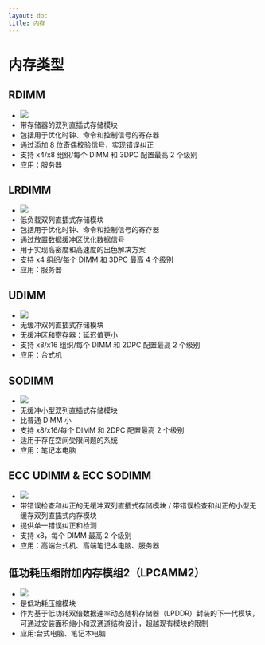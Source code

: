 ```yaml
---
layout: doc
title: 内存
---
```


# 内存类型

## RDIMM
+ ![](https://preview.cloud.189.cn/image/imageAction?param=26CC4156E55334315FAB515F614CC22AED8D185E6A0131320EED1104056EB8F158B7DD7EC4D79DEDC33652A78B41E712D7263D2D6CC57AF7A217F19A3C022FC2876A6A4D2FE4933941485091DB1B6B0E779082ECFEDDBD148FAD654649E043ED3626C0DF9129F5A3896CC0284D393F3F)
+ 带存储器的双列直插式存储模块
+ 包括用于优化时钟、命令和控制信号的寄存器
+ 通过添加 8 位奇偶校验信号，实现错误纠正
+ 支持 x4/x8 组织/每个 DIMM 和 3DPC 配置最高 2 个级别
+ 应用：服务器

## LRDIMM
+ ![](https://preview.cloud.189.cn/image/imageAction?param=1D5C0E0E873A3C3E1684134C50E86A4FA7CB49A921B09CDB99A9B55088C669FF93334E430477D2F5DD8C69E83297263E17EA03F5D86C9E96B23ADB501B95360004576073DAA091C2B35B006BA1158ACC0602066C1336721BA39AAD49D793D1D5B7EB13B08232D8352763191A484E0F36)
+ 低负载双列直插式存储模块
+ 包括用于优化时钟、命令和控制信号的寄存器
+ 通过放置数据缓冲区优化数据信号
+ 用于实现高密度和高速度的出色解决方案
+ 支持 x4 组织/每个 DIMM 和 3DPC 最高 4 个级别
+ 应用：服务器

## UDIMM
+ ![](https://preview.cloud.189.cn/image/imageAction?param=4192AA627ABD965F4AA79EABA5E58903659D903F0B1EE14EB6087D678564F4C03F2530A04904903E12416EDE1C0EFFD23A4BDDFDF3794A37103277549D860C2B06C6BAABD12B5E419FE966BAD5921670D59A833A450D19DE63B6B7DDA778AA5E9209A5BFCE4FA51FE66BFC4B054818C7)
+ 无缓冲双列直插式存储模块
+ 无缓冲区和寄存器：延迟值更小
+ 支持 x8/x16 组织/每个 DIMM 和 2DPC 配置最高 2 个级别
+ 应用：台式机

## SODIMM
+ ![](https://preview.cloud.189.cn/image/imageAction?param=0B2ECEA407EF4617C175330F29B326B43D26BC2BB26FA86781C888C681D963C05ABD8BD2EAE529C3D095621277B46DB293B6C39896AE3F1BA0355A67F71844D8F62A27A3EEB07DEE9473DB9922E683FF07477A38B6570881D35618CB1A3A2ED9052631DE2287085107CE27081BB629FB)
+ 无缓冲小型双列直插式存储模块
+ 比普通 DIMM 小
+ 支持 x8/x16/每个 DIMM 和 2DPC 配置最高 2 个级别
+ 适用于存在空间受限问题的系统
+ 应用：笔记本电脑

## ECC UDIMM & ECC SODIMM
+ ![](https://preview.cloud.189.cn/image/imageAction?param=124B69A89EDB8034E65DBA88C1C29C1DD0F8CC54D80670B18D2E7DBA151C339F3FB3D10200F06BCBBEA892897B55496FC1496B65EE56F4A6DF1B8535B128ADAB0B0E1500474B447239074BA09DD308F98EBE5830A9277FA812B75091308CC0CD3BEF43DAEAFA70CB41CA08C8ED72E21C)
+ 带错误检查和纠正的无缓冲双列直插式存储模块 / 带错误检查和纠正的小型无缓存双列直插式内存模块
+ 提供单一错误纠正和检测
+ 支持 x8，每个 DIMM 最高 2 个级别
+ 应用：高端台式机、高端笔记本电脑、服务器

## 低功耗压缩附加内存模组2（LPCAMM2）
+ ![](https://preview.cloud.189.cn/image/imageAction?param=DDDDF9EA983C67C534E6236A6E3F8B4D748A5C1A3B75728F934F75CA2332432027F6809E5B4634020A30F0B20D3E8F74E841683895AE44531D9F61B5EED6018E7496F973E2F4BAA2E055DC93714F3FBA27C00277369A9B6789CD9FB92C268789BDF0CFF688454673C3214EAFA07F7208)
+ 是低功耗压缩模块
+ 作为基于低功耗双倍数据速率动态随机存储器（LPDDR）封装的下一代模块，可通过安装面积缩小和双通道结构设计，超越现有模块的限制
+ 应用:台式电脑、笔记本电脑
